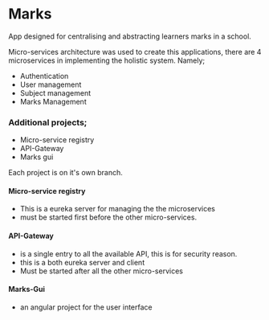 # Marks
App designed for centralising and abstracting learners marks in a school.

Micro-services architecture was used to create this applications, there are 4
microservices in implementing the holistic system. Namely;
* Authentication 
* User management
* Subject management
* Marks Management

### Additional projects;
* Micro-service registry
* API-Gateway
* Marks gui

Each project is on it's own branch.

#### Micro-service registry
* This is a eureka server for managing the the microservices
* must be started first before the other micro-services.

#### API-Gateway
* is a single entry to all the available API, this is for security reason.
* this is a both eureka server and client
* Must be started after all the other micro-services

#### Marks-Gui
* an angular project for the user interface

